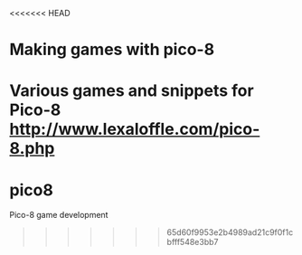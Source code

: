 <<<<<<< HEAD
# Making games with pico-8

Various games and snippets for Pico-8
http://www.lexaloffle.com/pico-8.php
=======
# pico8
Pico-8 game development
>>>>>>> 65d60f9953e2b4989ad21c9f0f1cbfff548e3bb7
